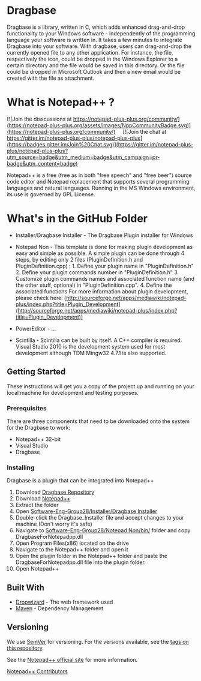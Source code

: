 # Dragbase

Dragbase is a library, written in C, which adds enhanced drag-and-drop functionality to your Windows software - independently of the programming language your software is written in. It takes a few minutes to integrate Dragbase into your software. With dragbase, users can drag-and-drop the currently opened file to any other application. For instance, the file, respectively the icon, could be dropped in the Windows Explorer to a certain directory and the file would be saved in this directory. Or the file could be dropped in Microsoft Outlook and then a new email would be created with the file as attachment.

What is Notepad++ ?
===================

[![Join the disscussions at https://notepad-plus-plus.org/community/](https://notepad-plus-plus.org/assets/images/NppCommunityBadge.svg)](https://notepad-plus-plus.org/community/)
&nbsp;&nbsp;&nbsp;&nbsp;[![Join the chat at https://gitter.im/notepad-plus-plus/notepad-plus-plus](https://badges.gitter.im/Join%20Chat.svg)](https://gitter.im/notepad-plus-plus/notepad-plus-plus?utm_source=badge&utm_medium=badge&utm_campaign=pr-badge&utm_content=badge)

Notepad++ is a free (free as in both "free speech" and "free beer") source code
editor and Notepad replacement that supports several programming languages and
natural languages. Running in the MS Windows environment, its use is governed by
GPL License.



# What's in the GitHub Folder

  - Installer/Dragbase Installer - The Dragbase Plugin installer for Windows
  - Notepad Non - This template is done for making plugin development as easy and simple as possible.
                  A simple plugin can be done through 4 steps, by editing only 2 files (PluginDefinition.h and PluginDefinition.cpp) :
                         1. Define your plugin name in "PluginDefinition.h"
                         2. Define your plugin commands number in "PluginDefinition.h"
                         3. Customize plugin commands names and associated function name (and the other stuff, optional) in                                         "PluginDefinition.cpp".
                         4. Define the associated functions
                  For more information about plugin development, please check here: 
                  [http://sourceforge.net/apps/mediawiki/notepad-plus/index.php?title=Plugin_Development](http://sourceforge.net/apps/mediawiki/notepad-plus/index.php?title=Plugin_Development)]
                 
  - PowerEditor - ...
  - Scintilla - Scintilla can be built by itself.
                A C++ compiler is required. Visual Studio 2010 is the development system used for most development although TDM Mingw32                 4.7.1 is also supported.



## Getting Started

These instructions will get you a copy of the project up and running on your local machine for development and testing purposes.


### Prerequisites

There are three components that need to be downloaded onto the system for the Dragbase to work:

 - Notepad++ 32-bit
 - Visual Studio
 - Dragbase




### Installing

Dragbase is a plugin that can be integrated into Notepad++

  1. Download [Dragbase Repository](https://github.com/dyllew3/Software-Eng-Group28/tree/sharon-olorunns-patch-1)
  2. Download [Notepad++](https://notepad-plus-plus.org/download/v7.5.6.html)
  3. Extract the folder
  4. Open [Software-Eng-Group28/Installer/Dragbase Installer](https://github.com/dyllew3/Software-Eng-Group28/tree/master/Installer/Dragbase%20Installer)
  5. Double-click the Dragbase_Installer file and accept changes to your machine (Don't worry it's safe)
  6. Navigate to [Software-Eng-Group28/Notepad Non/bin/](https://github.com/dyllew3/Software-Eng-Group28/tree/new-dll-name/Notepad%20Non/bin) folder and copy DragbaseForNotepadpp.dll
  7. Open Program Files(x86) located on the drive
  8. Navigate to the Notepad++ folder and open it
  9. Open the plugin folder in the Notepad++ folder and paste the DragbaseForNotepadpp.dll file into the plugin folder.
  10. Open Notepad++


## Built With

* [Dropwizard](http://www.dropwizard.io/1.0.2/docs/) - The web framework used
* [Maven](https://maven.apache.org/) - Dependency Management


## Versioning

We use [SemVer](http://semver.org/) for versioning. For the versions available, see the [tags on this repository](https://github.com/your/project/tags). 



See the [Notepad++ official site](https://notepad-plus-plus.org/) for more information.

[Notepad++ Contributors](https://notepad-plus-plus.org/contributors)
